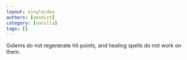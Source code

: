 ```yaml
---
layout: singleidea
authors: [aosdict]
category: [vanilla]
tags: []
---
```

Golems do not regenerate hit points, and healing spells do not work on them.
